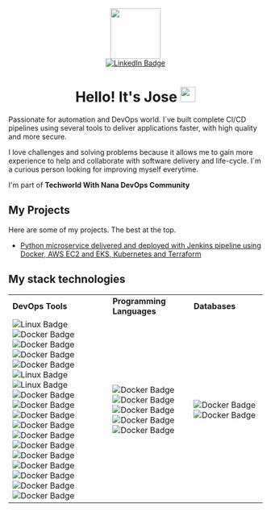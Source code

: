 <div id="header" align="center">
  <img src="https://media.giphy.com/media/dMLmQfCO7lCA2gX3tw/giphy.gif" width="100"/>
  <div id="badges">
    <a href="https://www.linkedin.com/in/josemabriones/">
      <img src="https://img.shields.io/badge/LinkedIn-blue?logo=linkedin&logoColor=white&style=for-the-badge" alt="LinkedIn Badge"/>
    </a>
  </div>
  <img src="https://komarev.com/ghpvc/?username=josmbrio&style=flat-square&color=blue" alt=""/>
  <h1>
    Hello! It's Jose
  <img src="https://media.giphy.com/media/hvRJCLFzcasrR4ia7z/giphy.gif" width="30px"/>
  </h1>
</div>
<div id="body" align="left">
  <p>Passionate for automation and DevOps world. I´ve built complete CI/CD pipelines using several tools to deliver applications faster, with high quality and more secure.</p>
  <p>I love challenges and solving problems because it allows me to gain more experience to help and collaborate with software delivery and life-cycle. I´m a curious person looking for improving myself everytime.</p>
  <p>I'm part of <b>Techworld With Nana DevOps Community</b></p>
    <h2>
    My Projects
  </h2>
  <p>Here are some of my projects. The best at the top.</p>
  <ul>
    <li><a href="https://github.com/josmbrio/ex-microservice">Python microservice delivered and deployed with Jenkins pipeline using Docker, AWS EC2 and EKS, Kubernetes and Terraform</a></li>
  </ul>
  <h2>
    My stack technologies
  </h2>
  <table>
    <tr>
      <td><b>DevOps Tools</b></td>
      <td><b>Programming Languages</b></td>
      <td><b>Databases</b></td>
    <tr>
      <td>
        <img src="https://img.shields.io/badge/-git-F05032?style=for-the-badge&logo=git&logoColor=black" alt="Linux Badge"/>
        <img src="https://img.shields.io/badge/-jenkins-D24939?style=for-the-badge&logo=jenkins&logoColor=black" alt="Docker Badge"/>
        <br />
        <img src="https://img.shields.io/badge/-maven-C71A36?style=for-the-badge&logo=apachemaven&logoColor=black" alt="Docker Badge"/>
        <img src="https://img.shields.io/badge/-gradle-02303A?style=for-the-badge&logo=gradle&logoColor=white" alt="Docker Badge"/>
        <img src="https://img.shields.io/badge/-npm-CB3837?style=for-the-badge&logo=npm&logoColor=black" alt="Docker Badge"/>
        <br />
        <img src="https://img.shields.io/badge/-linux-FCC624?style=for-the-badge&logo=linux&logoColor=black" alt="Linux Badge"/>
        <img src="https://img.shields.io/badge/-bash-4EAA25?style=for-the-badge&logo=gnubash&logoColor=black" alt="Linux Badge"/>
        <br />
        <img src="https://img.shields.io/badge/-docker-2496ED?style=for-the-badge&logo=docker&logoColor=black" alt="Docker Badge"/>
        <img src="https://img.shields.io/badge/-kubernetes-326CE5?style=for-the-badge&logo=kubernetes&logoColor=black" alt="Docker Badge"/>
        <img src="https://img.shields.io/badge/-openshift-EE0000?style=for-the-badge&logo=redhatopenshift&logoColor=black" alt="Docker Badge"/>
        <img src="https://img.shields.io/badge/-aws-232F3E?style=for-the-badge&logo=amazonaws&logoColor=white" alt="Docker Badge"/>
        <br />
        <img src="https://img.shields.io/badge/-terraform-7B42BC?style=for-the-badge&logo=terraform&logoColor=black" alt="Docker Badge"/>
        <img src="https://img.shields.io/badge/-ansible-EE0000?style=for-the-badge&logo=ansible&logoColor=black" alt="Docker Badge"/>
        <br />
        <img src="https://img.shields.io/badge/-grafana-F46800?style=for-the-badge&logo=grafana&logoColor=black" alt="Docker Badge"/>
        <img src="https://img.shields.io/badge/-prometheus-E6522C?style=for-the-badge&logo=prometheus&logoColor=black" alt="Docker Badge"/>
        <br />
        <img src="https://img.shields.io/badge/-notion-000000?style=for-the-badge&logo=notion&logoColor=white" alt="Docker Badge"/>
        <br />
        <img src="https://img.shields.io/badge/-visualstudiocode-007ACC?style=for-the-badge&logo=visualstudiocode&logoColor=black" alt="Docker Badge"/>
        <img src="https://img.shields.io/badge/-pycharm-000000?style=for-the-badge&logo=pycharm&logoColor=white" alt="Docker Badge"/>
      </td>
      <td>
        <img src="https://img.shields.io/badge/-python-3776AB?style=for-the-badge&logo=python&logoColor=black" alt="Docker Badge"/>
        <img src="https://img.shields.io/badge/-java-FFFFFF?style=for-the-badge&logo=openjdk&logoColor=black" alt="Docker Badge"/>
        <br />
        <img src="https://img.shields.io/badge/-html-E34F26?style=for-the-badge&logo=html5&logoColor=black" alt="Docker Badge"/>
        <img src="https://img.shields.io/badge/-css-1572B6?style=for-the-badge&logo=css3&logoColor=black" alt="Docker Badge"/>
        <br />
        <img src="https://img.shields.io/badge/-sql-black?style=for-the-badge&logoColor=black" alt="Docker Badge"/>
      </td>
      <td>
        <img src="https://img.shields.io/badge/-postgres-4169E1?style=for-the-badge&logo=postgres&logoColor=black" alt="Docker Badge"/>
        <img src="https://img.shields.io/badge/-redis-DC382D?style=for-the-badge&logo=redis&logoColor=black" alt="Docker Badge"/>
      </td>
    </tr>
</div>

